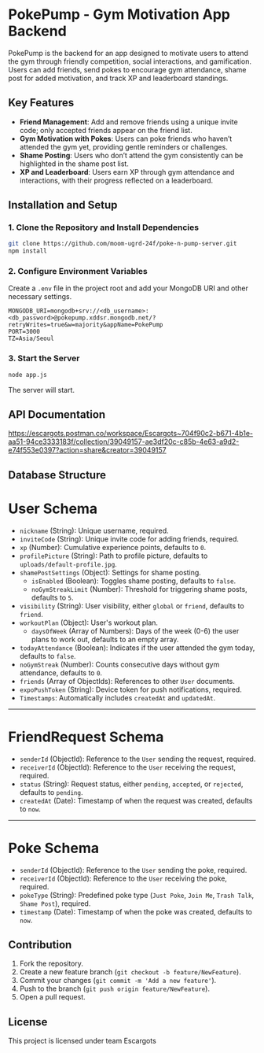 
# PokePump - Gym Motivation App Backend

PokePump is the backend for an app designed to motivate users to attend the gym through friendly competition, social interactions, and gamification. Users can add friends, send pokes to encourage gym attendance, shame post for added motivation, and track XP and leaderboard standings.

## Key Features

- **Friend Management**: Add and remove friends using a unique invite code; only accepted friends appear on the friend list.
- **Gym Motivation with Pokes**: Users can poke friends who haven’t attended the gym yet, providing gentle reminders or challenges.
- **Shame Posting**: Users who don’t attend the gym consistently can be highlighted in the shame post list.
- **XP and Leaderboard**: Users earn XP through gym attendance and interactions, with their progress reflected on a leaderboard.

## Installation and Setup

### 1. Clone the Repository and Install Dependencies

```bash
git clone https://github.com/moom-ugrd-24f/poke-n-pump-server.git
npm install
```

### 2. Configure Environment Variables

Create a `.env` file in the project root and add your MongoDB URI and other necessary settings.

```plaintext
MONGODB_URI=mongodb+srv://<db_username>:<db_password>@pokepump.xddsr.mongodb.net/?retryWrites=true&w=majority&appName=PokePump
PORT=3000
TZ=Asia/Seoul
```

### 3. Start the Server

```bash
node app.js
```

The server will start.

## API Documentation
https://escargots.postman.co/workspace/Escargots~704f90c2-b671-4b1e-aa51-94ce3333183f/collection/39049157-ae3df20c-c85b-4e63-a9d2-e74f553e0397?action=share&creator=39049157

## Database Structure

# User Schema
- `nickname` (String): Unique username, required.
- `inviteCode` (String): Unique invite code for adding friends, required.
- `xp` (Number): Cumulative experience points, defaults to `0`.
- `profilePicture` (String): Path to profile picture, defaults to `uploads/default-profile.jpg`.
- `shamePostSettings` (Object): Settings for shame posting.
  - `isEnabled` (Boolean): Toggles shame posting, defaults to `false`.
  - `noGymStreakLimit` (Number): Threshold for triggering shame posts, defaults to `5`.
- `visibility` (String): User visibility, either `global` or `friend`, defaults to `friend`.
- `workoutPlan` (Object): User's workout plan.
  - `daysOfWeek` (Array of Numbers): Days of the week (0-6) the user plans to work out, defaults to an empty array.
- `todayAttendance` (Boolean): Indicates if the user attended the gym today, defaults to `false`.
- `noGymStreak` (Number): Counts consecutive days without gym attendance, defaults to `0`.
- `friends` (Array of ObjectIds): References to other `User` documents.
- `expoPushToken` (String): Device token for push notifications, required.
- `Timestamps`: Automatically includes `createdAt` and `updatedAt`.

---

# FriendRequest Schema
- `senderId` (ObjectId): Reference to the `User` sending the request, required.
- `receiverId` (ObjectId): Reference to the `User` receiving the request, required.
- `status` (String): Request status, either `pending`, `accepted`, or `rejected`, defaults to `pending`.
- `createdAt` (Date): Timestamp of when the request was created, defaults to `now`.

---

# Poke Schema
- `senderId` (ObjectId): Reference to the `User` sending the poke, required.
- `receiverId` (ObjectId): Reference to the `User` receiving the poke, required.
- `pokeType` (String): Predefined poke type (`Just Poke`, `Join Me`, `Trash Talk`, `Shame Post`), required.
- `timestamp` (Date): Timestamp of when the poke was created, defaults to `now`.


## Contribution

1. Fork the repository.
2. Create a new feature branch (`git checkout -b feature/NewFeature`).
3. Commit your changes (`git commit -m 'Add a new feature'`).
4. Push to the branch (`git push origin feature/NewFeature`).
5. Open a pull request.

## License

This project is licensed under team Escargots
